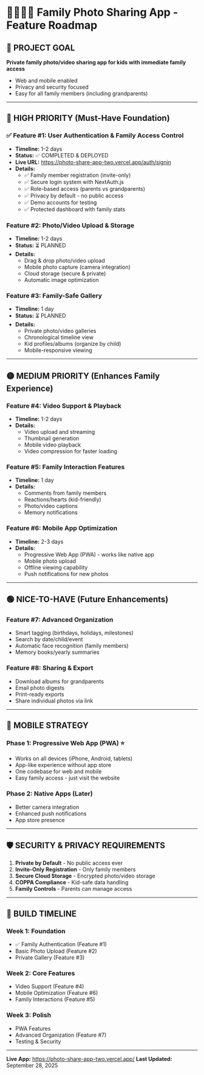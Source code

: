 # 👨‍👩‍👧‍👦 Family Photo Sharing App - Feature Roadmap

## 🎯 PROJECT GOAL
**Private family photo/video sharing app for kids with immediate family access**
- Web and mobile enabled
- Privacy and security focused
- Easy for all family members (including grandparents)

---

## 🔴 HIGH PRIORITY (Must-Have Foundation)

### ✅ **Feature #1: User Authentication & Family Access Control** 
- **Timeline:** 1-2 days
- **Status:** ✅ COMPLETED & DEPLOYED
- **Live URL:** https://photo-share-app-two.vercel.app/auth/signin
- **Details:**
  - ✅ Family member registration (invite-only)
  - ✅ Secure login system with NextAuth.js
  - ✅ Role-based access (parents vs grandparents)
  - ✅ Privacy by default - no public access
  - ✅ Demo accounts for testing
  - ✅ Protected dashboard with family stats

### **Feature #2: Photo/Video Upload & Storage**
- **Timeline:** 1-2 days  
- **Status:** ⏳ PLANNED
- **Details:**
  - Drag & drop photo/video upload
  - Mobile photo capture (camera integration)
  - Cloud storage (secure & private)
  - Automatic image optimization

### **Feature #3: Family-Safe Gallery**
- **Timeline:** 1 day
- **Status:** ⏳ PLANNED
- **Details:**
  - Private photo/video galleries
  - Chronological timeline view
  - Kid profiles/albums (organize by child)
  - Mobile-responsive viewing

---

## 🟡 MEDIUM PRIORITY (Enhances Family Experience)

### **Feature #4: Video Support & Playback**
- **Timeline:** 1-2 days
- **Details:**
  - Video upload and streaming
  - Thumbnail generation
  - Mobile video playback
  - Video compression for faster loading

### **Feature #5: Family Interaction Features**
- **Timeline:** 1 day
- **Details:**
  - Comments from family members
  - Reactions/hearts (kid-friendly)
  - Photo/video captions
  - Memory notifications

### **Feature #6: Mobile App Optimization**
- **Timeline:** 2-3 days
- **Details:**
  - Progressive Web App (PWA) - works like native app
  - Mobile photo upload
  - Offline viewing capability
  - Push notifications for new photos

---

## 🟢 NICE-TO-HAVE (Future Enhancements)

### **Feature #7: Advanced Organization**
- Smart tagging (birthdays, holidays, milestones)
- Search by date/child/event
- Automatic face recognition (family members)
- Memory books/yearly summaries

### **Feature #8: Sharing & Export**
- Download albums for grandparents
- Email photo digests
- Print-ready exports
- Share individual photos via link

---

## 📱 MOBILE STRATEGY

### **Phase 1: Progressive Web App (PWA)** ⭐
- Works on all devices (iPhone, Android, tablets)
- App-like experience without app store
- One codebase for web and mobile
- Easy family access - just visit the website

### **Phase 2: Native Apps (Later)**
- Better camera integration
- Enhanced push notifications
- App store presence

---

## 🛡️ SECURITY & PRIVACY REQUIREMENTS

1. **Private by Default** - No public access ever
2. **Invite-Only Registration** - Only family members
3. **Secure Cloud Storage** - Encrypted photo/video storage
4. **COPPA Compliance** - Kid-safe data handling
5. **Family Controls** - Parents can manage access

---

## 🚀 BUILD TIMELINE

### **Week 1: Foundation**
- ✅ Family Authentication (Feature #1)
- Basic Photo Upload (Feature #2)
- Private Gallery (Feature #3)

### **Week 2: Core Features**  
- Video Support (Feature #4)
- Mobile Optimization (Feature #6)
- Family Interactions (Feature #5)

### **Week 3: Polish**
- PWA Features
- Advanced Organization (Feature #7)
- Testing & Security

---

**Live App:** https://photo-share-app-two.vercel.app/
**Last Updated:** September 28, 2025
